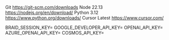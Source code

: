 
Git https://git-scm.com/downloads
Node 22.13 https://nodejs.org/en/download/
Python 3.12 https://www.python.org/downloads/
Cursor Latest https://www.cursor.com/

BRAID_SESSION_KEY=
GOOGLE_DEVELOPER_API_KEY=
OPENAI_API_KEY=
AZURE_OPENAI_API_KEY=
COSMOS_API_KEY=
